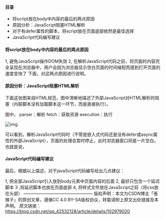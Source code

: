 #### 目录

* 将script放在body中内容的最后的两点原因
* 原因分析：JavaScript阻塞HTML解析
* 对于有defer属性的脚本，将script放在页面底部依然是最佳选择
* JavaScript代码编写建议



#### 将script放在body中内容的最后的两点原因

1, 避免JavaScript操作DOM失效
2, 在解析JavaScript代码之前，将页面的内容完全呈现在浏览器中，用户会因为浏览器显示空白页面的时间缩短而感到打开页面的速度变快了
下面，对这两点原因进行说明。

#### 原因分析：JavaScript阻塞HTML解析

下面这张图来自HTML规范，图中清晰地描述了外部JavaScript对HTML解析的阻塞（内联脚本没有加载脚本这一环节，而是直接执行）。

图中，
parser：解析
fetch：获取资源
execution：执行

![img](https://img-blog.csdnimg.cn/2019110914383628.png?x-oss-process=image/watermark,type_ZmFuZ3poZW5naGVpdGk,shadow_10,text_aHR0cHM6Ly9ibG9nLmNzZG4ubmV0L3FxXzQyNTMyMTI4,size_16,color_FFFFFF,t_70)



可以看到，解析JavaScript代码时（不管是嵌入式代码还是没有defer或async属性的外部JavaScript），页面的处理会暂时停止，此时浏览器窗口将是一片空白。也就是说，<script>标签会阻塞HTML的解析。

#### 阻塞过程：

浏览器遇到<script>标签时，会唤醒JavaScript解释器，暂停HTML的解析，等到CSSOM构建完成（如果有的话），开始执行JavaScript脚本，JavaScript执行完毕后继续解析HTML。也就是说，浏览器会等待JavaScript资源下载完毕并执行完毕后才会继续解析HTML。

这时，我们就会发现一个矛盾**。JavaScript是无法操作位于它下方的DOM的，**因为此时DOM还没有构建出来。因此最好将<script>放在<body>之后，也就是等到所有的HTML都解析完成之后，再进行JavaScript的相关操作。而CSS会阻塞JavaScript的执行，因此CSS资源应优先于JavaScript资源被引入。

ps：由于JavaScript在操作DOM时，可能会引起浏览器的回流（reflow）或重绘（repaint），影响页面渲染性能，因此应该尽可能避免用JavaScript操作DOM。

#### 对于有defer属性的脚本，将script放在页面底部依然是最佳选择

下面这张图来自Can I use…

![image-20230106180558154](C:\Users\35392\AppData\Roaming\Typora\typora-user-images\image-20230106180558154.png)



从图中，我们可以知道：

1, defer属性只适用于外部脚本文件
2, 当有多个延迟脚本时（也就是下面的情况），虽然HTML5规范要求脚本按照他们出现的先后顺序执行（也就是第一个延迟脚本先于第二个延迟脚本执行，而两个脚本都会先于DOMContentLoaded事件执行），但现实中，延迟脚本不一定会按照顺序执行，也不一定会在DOMContentLoaded事件触发前执行，因此最好只有一个延迟脚本
3, 不支持defer属性的浏览器会忽略这个属性，像平常一样处理这个脚本（上图红色部分均不支持该属性，但可以看到支持它的浏览器已达到97.82%，该属性还是很普遍的）。为了使该属性完美地发挥作用，把延迟脚本放在页面底部依然是最佳选择

<script type='text/javascript' src='example1.js' defer></script>
<script type='text/javascript' src='example2.js' defer></script>



#### JavaScript代码编写建议

最后，根据以上描述，对于javaScript代码编写给出几点建议：

1, 把全部JavaScript引入放到body元素中页面内容的后面
2, 最好只包含一个延迟脚本
3 ,将延迟脚本也放在页面底部
4, 将样式文件放在JavaScript之前（将css放在头部）
————————————————
版权声明：本文为CSDN博主「張猴子」的原创文章，遵循CC 4.0 BY-SA版权协议，转载请附上原文出处链接及本声明。
原文链接：https://blog.csdn.net/qq_42532128/article/details/102979020